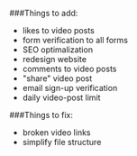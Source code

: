 ###Things to add:

- likes to video posts
- form verification to all forms
- SEO optimalization
- redesign website
- comments to video posts
- "share" video post
- email sign-up verification
- daily video-post limit

###Things to fix:

- broken video links
- simplify file structure
